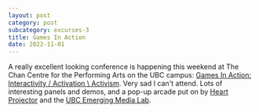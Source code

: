 ```yaml
---
layout: post
category: post
subcategory: excurses-3
title: Games In Action
date: 2022-11-01
---
```


A really excellent looking conference is happening this weekend at The Chan Centre for the Performing Arts on the UBC campus: [Games In Action: Interactivity / Activation \ Activism](https://gamesinaction.squarespace.com/). Very sad I can't attend. Lots of interesting panels and demos, and a pop-up arcade put on by [Heart Projector](http://heartprojector.com/) and the [UBC Emerging Media Lab](https://eml.ubc.ca/).
